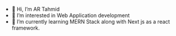 - 👋 Hi, I’m AR Tahmid
- 👀 I’m interested in Web Application development
- 🌱 I’m currently learning MERN Stack along with Next js as a react framework.

<!---
TheARTDeveloper/TheARTDeveloper is a ✨ special ✨ repository because its `README.md` (this file) appears on your GitHub profile.
You can click the Preview link to take a look at your changes.
--->
